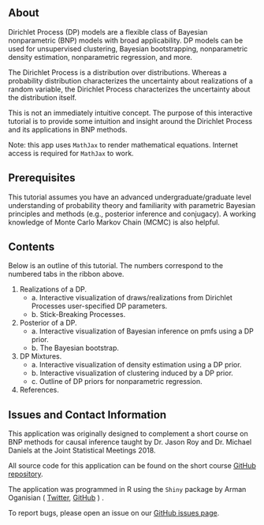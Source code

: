 ## About
Dirichlet Process (DP) models are a flexible class of Bayesian nonparametric (BNP) models with broad applicability. DP models can be used for unsupervised clustering, Bayesian bootstrapping, nonparametric density estimation, nonparametric regression, and more. 

The Dirichlet Process is a distribution over distributions. Whereas a probability distribution characterizes the uncertainty about realizations of a random variable, the Dirichlet Process characterizes the uncertainty about the distribution itself. 

This is not an immediately intuitive concept. The purpose of this interactive tutorial is to provide some intuition and insight around the Dirichlet Process and its applications in BNP methods. 

Note: this app uses `MathJax` to render mathematical equations. Internet access is required for `MathJax` to work.

## Prerequisites
This tutorial assumes you have an advanced undergraduate/graduate level understanding of probability theory and familiarity with parametric Bayesian principles and methods (e.g., posterior inference and conjugacy). A working knowledge of Monte Carlo Markov Chain (MCMC) is also helpful.

## Contents
Below is an outline of this tutorial. The numbers correspond to the numbered tabs in the ribbon above.

1. Realizations of a DP. 
      + a. Interactive visualization of draws/realizations from Dirichlet Processes user-specified DP parameters.
      + b. Stick-Breaking Processes.
2. Posterior of a DP.
      + a. Interactive visualization of Bayesian inference on pmfs using a DP prior.
      + b. The Bayesian bootstrap.
3. DP Mixtures.
      + a. Interactive visualization of density estimation using a DP prior.
      + b. Interactive visualization of clustering induced by a DP prior.
      + c. Outline of DP priors for nonparametric regression.
4. References.

## Issues and Contact Information

This application was originally designed to complement a short course on BNP methods for causal inference taught by Dr. Jason Roy and Dr. Michael Daniels at the Joint Statistical Meetings 2018. 

All source code for this application can be found on the short course [GitHub repository](https://github.com/jasonroy0/BNP-short-course).

The application was programmed in R using the `Shiny` package by Arman Oganisian ( [Twitter](https://twitter.com/StableMarkets), [GitHub](https://github.com/stablemarkets) ) .

To report bugs, please open an issue on our [GitHub issues page](https://github.com/jasonroy0/BNP-short-course/issues).
